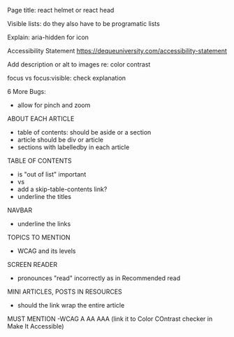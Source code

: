 
Page title: react helmet or react head


Visible lists: do they also have to be programatic lists

Explain: aria-hidden for icon

Accessibility Statement
https://dequeuniversity.com/accessibility-statement

Add description or alt to images re: color contrast

focus vs focus:visible: check explanation

6 More Bugs:
- allow for pinch and zoom

ABOUT EACH ARTICLE
- table of contents: should be aside or a section
- article should be div or article
- sections with labelledby in each article

TABLE OF CONTENTS
- is "out of list" important
- <a> vs <Link>
- add a skip-table-contents link?
- underline the titles

NAVBAR
- underline the links


TOPICS TO MENTION
- WCAG and its levels


SCREEN READER 
- pronounces "read" incorrectly as in Recommended read

MINI ARTICLES, POSTS IN RESOURCES
- should the link wrap the entire article

MUST MENTION
-WCAG A AA AAA (link it to Color COntrast checker in Make It Accessible)
